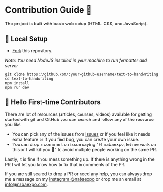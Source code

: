 # Contribution Guide 🌻

The project is built with basic web setup (HTML, CSS, and JavaScript).

## 🐨 Local Setup

- [Fork](https://github.com/Naba-poxE/Text2writing/fork) this repository.

*Note: You need NodeJS installed in your machine to run formatter and server*

```
git clone https://github.com/:your-github-username/text-to-handwriting
cd text-to-handwriting
npm install
npm run dev
```

## 🤗 Hello First-time Contributors

There are lot of resources (articles, courses, videos) available for getting started with git and GitHub you can search and follow any of the resource you like.

- You can pick any of the issues from [Issues](https://github.com/Naba-poxE/Text2writing/issues) or If you feel like it needs extra feature or if you find bug, you can create your own issue.
- You can drop a comment on issue saying "Hi nabaexpo, let me work on this or I will kill you 🔪" to avoid multiple people working on the same PR.

Lastly, It is fine if you mess something up. If there is anything wrong in the PR I will let you know how to fix that in comments of the PR.

If you are still scared to drop a PR or need any help, you can always drop me a message on my [Instagram @nabaexpo](https://instagram.com/nabaexpo) or drop me an email at info@nabaexpo.com.

